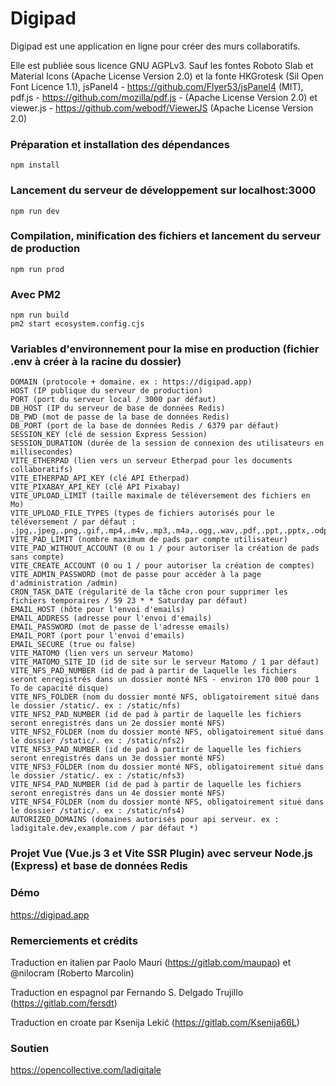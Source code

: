 # Digipad

Digipad est une application en ligne pour créer des murs collaboratifs. 

Elle est publiée sous licence GNU AGPLv3.
Sauf les fontes Roboto Slab et Material Icons (Apache License Version 2.0) et la fonte HKGrotesk (Sil Open Font Licence 1.1), jsPanel4 - https://github.com/Flyer53/jsPanel4 (MIT), pdf.js - https://github.com/mozilla/pdf.js - (Apache License Version 2.0) et viewer.js - https://github.com/webodf/ViewerJS (Apache License Version 2.0)

### Préparation et installation des dépendances
```
npm install
```

### Lancement du serveur de développement sur localhost:3000
```
npm run dev
```

### Compilation, minification des fichiers et lancement du serveur de production
```
npm run prod
```

### Avec PM2
```
npm run build
pm2 start ecosystem.config.cjs
```

### Variables d'environnement pour la mise en production (fichier .env à créer à la racine du dossier)
```
DOMAIN (protocole + domaine. ex : https://digipad.app)
HOST (IP publique du serveur de production)
PORT (port du serveur local / 3000 par défaut)
DB_HOST (IP du serveur de base de données Redis)
DB_PWD (mot de passe de la base de données Redis)
DB_PORT (port de la base de données Redis / 6379 par défaut)
SESSION_KEY (clé de session Express Session)
SESSION_DURATION (durée de la session de connexion des utilisateurs en millisecondes)
VITE_ETHERPAD (lien vers un serveur Etherpad pour les documents collaboratifs)
VITE_ETHERPAD_API_KEY (clé API Etherpad)
VITE_PIXABAY_API_KEY (clé API Pixabay)
VITE_UPLOAD_LIMIT (taille maximale de téléversement des fichiers en Mo)
VITE_UPLOAD_FILE_TYPES (types de fichiers autorisés pour le téléversement / par défaut : .jpg,.jpeg,.png,.gif,.mp4,.m4v,.mp3,.m4a,.ogg,.wav,.pdf,.ppt,.pptx,.odp,.doc,.docx,.odt,.ods,.odg,.xls,.xlsx)
VITE_PAD_LIMIT (nombre maximum de pads par compte utilisateur)
VITE_PAD_WITHOUT_ACCOUNT (0 ou 1 / pour autoriser la création de pads sans compte)
VITE_CREATE_ACCOUNT (0 ou 1 / pour autoriser la création de comptes)
VITE_ADMIN_PASSWORD (mot de passe pour accéder à la page d'administration /admin)
CRON_TASK_DATE (régularité de la tâche cron pour supprimer les fichiers temporaires / 59 23 * * Saturday par défaut)
EMAIL_HOST (hôte pour l'envoi d'emails)
EMAIL_ADDRESS (adresse pour l'envoi d'emails)
EMAIL_PASSWORD (mot de passe de l'adresse emails)
EMAIL_PORT (port pour l'envoi d'emails)
EMAIL_SECURE (true ou false)
VITE_MATOMO (lien vers un serveur Matomo)
VITE_MATOMO_SITE_ID (id de site sur le serveur Matomo / 1 par défaut)
VITE_NFS_PAD_NUMBER (id de pad à partir de laquelle les fichiers seront enregistrés dans un dossier monté NFS - environ 170 000 pour 1 To de capacité disque)
VITE_NFS_FOLDER (nom du dossier monté NFS, obligatoirement situé dans le dossier /static/. ex : /static/nfs)
VITE_NFS2_PAD_NUMBER (id de pad à partir de laquelle les fichiers seront enregistrés dans un 2e dossier monté NFS)
VITE_NFS2_FOLDER (nom du dossier monté NFS, obligatoirement situé dans le dossier /static/. ex : /static/nfs2)
VITE_NFS3_PAD_NUMBER (id de pad à partir de laquelle les fichiers seront enregistrés dans un 3e dossier monté NFS)
VITE_NFS3_FOLDER (nom du dossier monté NFS, obligatoirement situé dans le dossier /static/. ex : /static/nfs3)
VITE_NFS4_PAD_NUMBER (id de pad à partir de laquelle les fichiers seront enregistrés dans un 4e dossier monté NFS)
VITE_NFS4_FOLDER (nom du dossier monté NFS, obligatoirement situé dans le dossier /static/. ex : /static/nfs4)
AUTORIZED_DOMAINS (domaines autorisés pour api serveur. ex : ladigitale.dev,example.com / par défaut *)
```

### Projet Vue (Vue.js 3 et Vite SSR Plugin) avec serveur Node.js (Express) et base de données Redis

### Démo
https://digipad.app

### Remerciements et crédits
Traduction en italien par Paolo Mauri (https://gitlab.com/maupao) et @nilocram (Roberto Marcolin)

Traduction en espagnol par Fernando S. Delgado Trujillo (https://gitlab.com/fersdt)

Traduction en croate par Ksenija Lekić (https://gitlab.com/Ksenija66L)

### Soutien
https://opencollective.com/ladigitale

